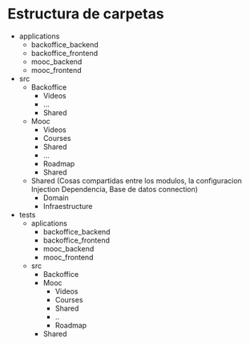 # Estructura de carpetas
- applications
    - backoffice_backend
    - backoffice_frontend
    - mooc_backend
    - mooc_frontend
- src
    - Backoffice
        - Videos
        - ...
        - Shared
    - Mooc
        - Videos
        - Courses
        - Shared
        - ...
        - Roadmap
        - Shared
    - Shared (Cosas compartidas entre los modulos, la configuracion Injection Dependencia, Base de datos connection)
        - Domain
        - Infraestructure
- tests
    - aplications
        - backoffice_backend
        - backoffice_frontend
        - mooc_backend
        - mooc_frontend
    - src
        - Backoffice
        - Mooc
            - Videos
            - Courses
            - Shared
            - ..
            - Roadmap
        - Shared
